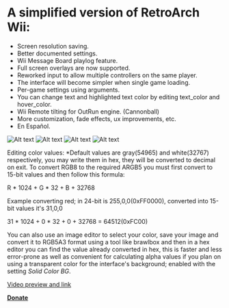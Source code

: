 # A simplified version of RetroArch Wii:
- Screen resolution saving.
- Better documented settings.
- Wii Message Board playlog feature.
- Full screen overlays are now supported.
- Reworked input to allow multiple controllers on the same player.
- The interface will become simpler when single game loading.
- Per-game settings using arguments.
- You can change text and highlighted text color by editing text_color and hover_color. 
- Wii Remote tilting for OutRun engine. (Cannonball)
- More customization, fade effects, ux improvements, etc.
- En Español.


![Alt text](https://user-images.githubusercontent.com/6880539/55585031-b548ce80-56f3-11e9-89f2-236e88c60ae3.png?raw=true "TRON") ![Alt text](https://user-images.githubusercontent.com/6880539/55585036-b974ec00-56f3-11e9-964b-9b75ffa4d176.png?raw=true "El Dorado")
![Alt text](https://user-images.githubusercontent.com/6880539/55585018-b0841a80-56f3-11e9-856c-6d150ad10297.png?raw=true "Default colors") ![Alt text](https://user-images.githubusercontent.com/6880539/55585607-12914f80-56f5-11e9-83e0-0e309a51561a.png?raw=true "Original")


Editing color values:
*Default values are gray(54965) and white(32767) respectively, you may write them in hex, they will be converted to decimal on exit.
To convert RGB8 to the required ARGB5 you must first convert to 15-bit values and then follow this formula:

R * 1024 + G * 32 + B + 32768

Example converting red; in 24-bit is 255,0,0(0xFF0000), converted into 15-bit values it's 31,0,0

31 * 1024 + 0 * 32 + 0 + 32768 = 64512(0xFC00)

You can also use an image editor to select your color, save your image and convert it to RGB5A3 format using a tool like brawlbox
and then in a hex editor you can find the value already converted in hex, this is faster and less error-prone as well as convenient
for calculating alpha values if you plan on using a transparent color for the interface's background; enabled with the setting
*Solid Color BG*.

[Video preview and link](https://www.youtube.com/watch?v=az5fjJHof68)

[**Donate**](https://www.paypal.me/die5a)
